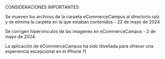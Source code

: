CONSIDERACIONES IMPORTANTES

Se mueven los archivos de la carpeta eCommerceCampus al directorio raíz y se elimina la carpeta en la que estaban contenidos - 22 de mayo de 2024

Se corrigen hipervinculos de las imagenes en eCommerceCampus - 2 de mayo de 2024.

La aplicación de eCommerceCampus ha sido diseñada para ofrecer una experiencia excepcional en el iPhone 11
